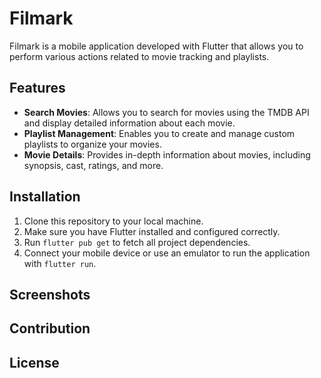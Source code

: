 # Filmark

Filmark is a mobile application developed with Flutter that allows you to perform various actions related to movie tracking and playlists.

## Features

- **Search Movies**: Allows you to search for movies using the TMDB API and display detailed information about each movie.
- **Playlist Management**: Enables you to create and manage custom playlists to organize your movies.
- **Movie Details**: Provides in-depth information about movies, including synopsis, cast, ratings, and more.

## Installation

1. Clone this repository to your local machine.
2. Make sure you have Flutter installed and configured correctly.
3. Run `flutter pub get` to fetch all project dependencies.
4. Connect your mobile device or use an emulator to run the application with `flutter run`.

## Screenshots

## Contribution

## License

